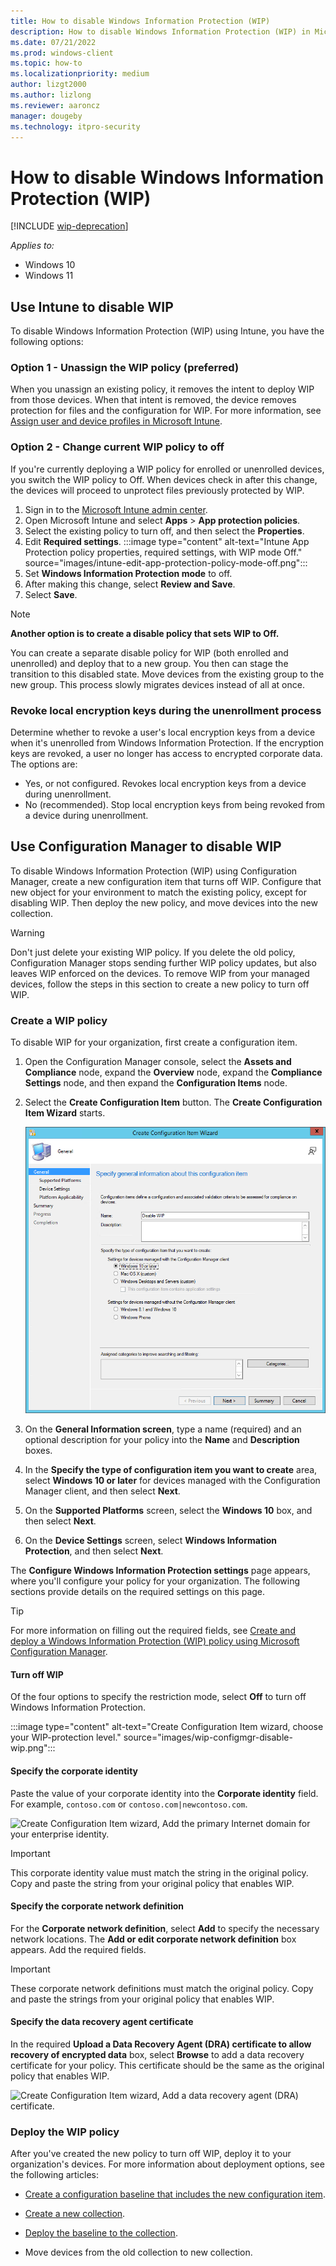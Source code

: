 ```yaml
---
title: How to disable Windows Information Protection (WIP)
description: How to disable Windows Information Protection (WIP) in Microsoft Intune or Microsoft Configuration Manager.
ms.date: 07/21/2022
ms.prod: windows-client
ms.topic: how-to
ms.localizationpriority: medium
author: lizgt2000
ms.author: lizlong
ms.reviewer: aaroncz
manager: dougeby
ms.technology: itpro-security
---
```


# How to disable Windows Information Protection (WIP)

[!INCLUDE [wip-deprecation](includes/wip-deprecation.md)]
<!-- 6010051 -->

_Applies to:_

- Windows 10
- Windows 11

## Use Intune to disable WIP

To disable Windows Information Protection (WIP) using Intune, you have the following options:

### Option 1 - Unassign the WIP policy (preferred)

When you unassign an existing policy, it removes the intent to deploy WIP from those devices. When that intent is removed, the device removes protection for files and the configuration for WIP. For more information, see [Assign user and device profiles in Microsoft Intune](/mem/intune/configuration/device-profile-assign).

### Option 2 - Change current WIP policy to off

If you're currently deploying a WIP policy for enrolled or unenrolled devices, you switch the WIP policy to Off. When devices check in after this change, the devices will proceed to unprotect files previously protected by WIP.

1. Sign in to the [Microsoft Intune admin center](https://go.microsoft.com/fwlink/?linkid=2109431).
1. Open Microsoft Intune and select **Apps** > **App protection policies**.
1. Select the existing policy to turn off, and then select the **Properties**.
1. Edit **Required settings**.
    :::image type="content" alt-text="Intune App Protection policy properties, required settings, with WIP mode Off." source="images/intune-edit-app-protection-policy-mode-off.png":::
1. Set **Windows Information Protection mode** to off.
1. After making this change, select **Review and Save**.
1. Select **Save**.

> [!NOTE]
> **Another option is to create a disable policy that sets WIP to Off.**
>
> You can create a separate disable policy for WIP (both enrolled and unenrolled) and deploy that to a new group. You then can stage the transition to this disabled state. Move devices from the existing group to the new group. This process slowly migrates devices instead of all at once.

### Revoke local encryption keys during the unenrollment process

Determine whether to revoke a user's local encryption keys from a device when it's unenrolled from Windows Information Protection. If the encryption keys are revoked, a user no longer has access to encrypted corporate data. The options are:

- Yes, or not configured. Revokes local encryption keys from a device during unenrollment.
- No (recommended). Stop local encryption keys from being revoked from a device during unenrollment.

## Use Configuration Manager to disable WIP

To disable Windows Information Protection (WIP) using Configuration Manager, create a new configuration item that turns off WIP. Configure that new object for your environment to match the existing policy, except for disabling WIP. Then deploy the new policy, and move devices into the new collection.

> [!WARNING]
> Don't just delete your existing WIP policy. If you delete the old policy, Configuration Manager stops sending further WIP policy updates, but also leaves WIP enforced on the devices. To remove WIP from your managed devices, follow the steps in this section to create a new policy to turn off WIP.

### Create a WIP policy

To disable WIP for your organization, first create a configuration item.

1. Open the Configuration Manager console, select the **Assets and Compliance** node, expand the **Overview** node, expand the **Compliance Settings** node, and then expand the **Configuration Items** node.

2. Select the **Create Configuration Item** button.
    The **Create Configuration Item Wizard** starts.

    ![Create Configuration Item wizard, define the configuration item and choose the configuration type.](images/wip-configmgr-generalscreen-off.png)

3. On the **General Information screen**, type a name (required) and an optional description for your policy into the **Name** and **Description** boxes.

4. In the **Specify the type of configuration item you want to create** area, select **Windows 10 or later** for devices managed with the Configuration Manager client, and then select **Next**.

5. On the **Supported Platforms** screen, select the **Windows 10** box, and then select **Next**.

6. On the **Device Settings** screen, select **Windows Information Protection**, and then select **Next**.

The **Configure Windows Information Protection settings** page appears, where you'll configure your policy for your organization. The following sections provide details on the required settings on this page.

> [!TIP]
> For more information on filling out the required fields, see [Create and deploy a Windows Information Protection (WIP) policy using Microsoft Configuration Manager](/windows/security/information-protection/windows-information-protection/create-wip-policy-using-configmgr).

#### Turn off WIP

Of the four options to specify the restriction mode, select **Off** to turn off Windows Information Protection.

:::image type="content" alt-text="Create Configuration Item wizard, choose your WIP-protection level." source="images/wip-configmgr-disable-wip.png":::

#### Specify the corporate identity

Paste the value of your corporate identity into the **Corporate identity** field. For example, `contoso.com` or `contoso.com|newcontoso.com`.

![Create Configuration Item wizard, Add the primary Internet domain for your enterprise identity.](images/wip-configmgr-corp-identity.png)

> [!IMPORTANT]
> This corporate identity value must match the string in the original policy. Copy and paste the string from your original policy that enables WIP.

#### Specify the corporate network definition

For the **Corporate network definition**, select **Add** to specify the necessary network locations. The **Add or edit corporate network definition** box appears. Add the required fields.

> [!IMPORTANT]
> These corporate network definitions must match the original policy. Copy and paste the strings from your original policy that enables WIP.

#### Specify the data recovery agent certificate

In the required **Upload a Data Recovery Agent (DRA) certificate to allow recovery of encrypted data** box, select **Browse** to add a data recovery certificate for your policy. This certificate should be the same as the original policy that enables WIP.

![Create Configuration Item wizard, Add a data recovery agent (DRA) certificate.](images/wip-configmgr-dra.png)

### Deploy the WIP policy

After you've created the new policy to turn off WIP, deploy it to your organization's devices. For more information about deployment options, see the following articles:

- [Create a configuration baseline that includes the new configuration item](/mem/configmgr/compliance/deploy-use/create-configuration-baselines).

- [Create a new collection](/mem/configmgr/core/clients/manage/collections/create-collections).

- [Deploy the baseline to the collection](/mem/configmgr/compliance/deploy-use/deploy-configuration-baselines).

- Move devices from the old collection to new collection.
